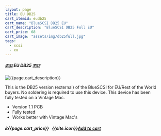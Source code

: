 ```yaml
---
layout: page
title: EU DB25
cart_itemid: eudb25
cart_name: "BlueSCSI DB25 EU"
cart_description: "BlueSCSI DB25 Full EU"
cart_price: 68
cart_image: "assets/img/db25full.jpg"
tags: 
  - scsi
  - eu
---
```


##### 🇪🇺 EU DB25 🇪🇺

![{{page.cart_description}}]({{page.cart_image}})

This is the DB25 version (external) of the BlueSCSI for EU/Rest of the World buyers. No soldering is required to use this device. This device has been fully tested on a Vintage Mac.

* Version 1.1 PCB
* Fully tested
* Works better with Vintage Mac's 

##### £{{page.cart_price}} &nbsp; {{site.icon}}[Add to cart](/cart#{{page.cart_itemid}})